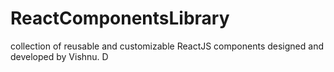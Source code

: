 # ReactComponentsLibrary
collection of reusable and customizable ReactJS components designed and developed by Vishnu. D
